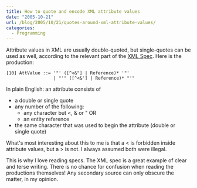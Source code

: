 ```yaml
---
title: How to quote and encode XML attribute values
date: "2005-10-21"
url: /blog/2005/10/21/quotes-around-xml-attribute-values/
categories:
  - Programming
---
```

Attribute values in XML are usually double-quoted, but single-quotes can be used as well, according to the relevant part of the [XML Spec](http://www.w3.org/TR/REC-xml/#NT-AttValue). Here is the production:

```
[10] AttValue ::= '"' ([^<&"] | Reference)* '"'
                  | "'" ([^<&'] | Reference)* "'"
```

In plain English: an attribute consists of

*   a double or single quote
*   any number of the following: 
    *   any character but <, & or " OR
    *   an entity reference
*   the same character that was used to begin the attribute (double or single quote)

What's most interesting about this to me is that a < is forbidden inside attribute values, but a > is not. I always assumed both were illegal.

This is why I love reading specs. The XML spec is a great example of clear and terse writing. There is no chance for confusion when reading the productions themselves! Any secondary source can only obscure the matter, in my opinion.


